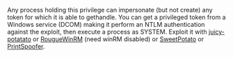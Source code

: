 Any process holding this privilege can impersonate (but not create) any token for which it is able to gethandle.
You can get a privileged token from a Windows service (DCOM) making it perform an NTLM authentication against the exploit, then execute a process as SYSTEM.
Exploit it with [juicy-potatato](https://github.com/ohpe/juicy-potato) or [RougueWinRM](https://github.com/antonioCoco/RogueWinRM) (need winRM disabled) or [SweetPotato](https://github.com/CCob/SweetPotato) or [PrintSpoofer](https://github.com/itm4n/PrintSpoofer).
